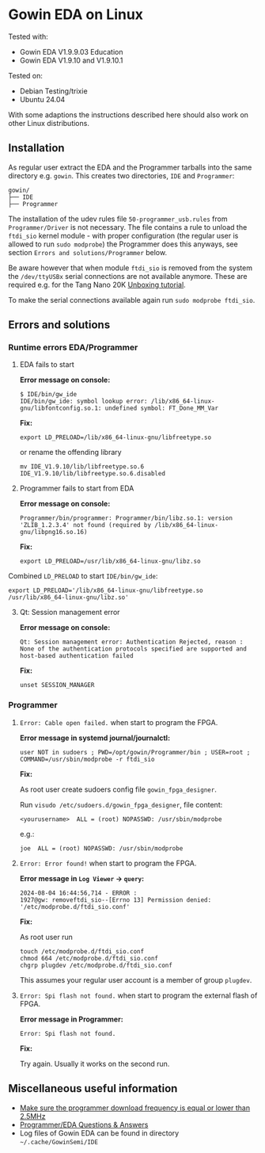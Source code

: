 # Gowin EDA on Linux

Tested with:

  - Gowin EDA V1.9.9.03 Education
  - Gowin EDA V1.9.10 and V1.9.10.1

Tested on:
  - Debian Testing/trixie
  - Ubuntu 24.04

With some adaptions the instructions described here should also work on other Linux distributions.

## Installation

As regular user extract the EDA and the Programmer tarballs into the same directory e.g. `gowin`. This creates two directories, `IDE` and `Programmer`:

```
gowin/
├── IDE
├── Programmer
```

The installation of the udev rules file `50-programmer_usb.rules` from `Programmer/Driver` is not necessary.
The file contains a rule to unload the `ftdi_sio` kernel module - with proper configuration (the regular user is allowed to run `sudo modprobe`) the Programmer does this anyways, see section `Errors and solutions/Programmer` below.

Be aware however that when module `ftdi_sio` is removed from the system the `/dev/ttyUSBx` serial connections are not available anymore.
These are required e.g. for the Tang Nano 20K [Unboxing tutorial](https://wiki.sipeed.com/hardware/en/tang/tang-nano-20k/example/unbox.html).

To make the serial connections available again run `sudo modprobe ftdi_sio`.

## Errors and solutions

### Runtime errors EDA/Programmer

1. EDA fails to start

    **Error message on console:**

    ```
    $ IDE/bin/gw_ide
    IDE/bin/gw_ide: symbol lookup error: /lib/x86_64-linux-gnu/libfontconfig.so.1: undefined symbol: FT_Done_MM_Var
    ```

    **Fix:**

    `export LD_PRELOAD=/lib/x86_64-linux-gnu/libfreetype.so`

    or rename the offending library

    `mv IDE_V1.9.10/lib/libfreetype.so.6 IDE_V1.9.10/lib/libfreetype.so.6.disabled`

2. Programmer fails to start from EDA

    **Error message on console:**

    `Programmer/bin/programmer: Programmer/bin/libz.so.1: version 'ZLIB_1.2.3.4' not found (required by /lib/x86_64-linux-gnu/libpng16.so.16)`

    **Fix:**

    `export LD_PRELOAD=/usr/lib/x86_64-linux-gnu/libz.so`

Combined `LD_PRELOAD` to start `IDE/bin/gw_ide`:

`export LD_PRELOAD='/lib/x86_64-linux-gnu/libfreetype.so /usr/lib/x86_64-linux-gnu/libz.so'`

3. Qt: Session management error

    **Error message on console:**

    `Qt: Session management error: Authentication Rejected, reason : None of the authentication protocols specified are supported and host-based authentication failed`

    **Fix:**

    `unset SESSION_MANAGER`

### Programmer

1. `Error: Cable open failed.` when start to program the FPGA.

    **Error message in systemd journal/journalctl:**

    `user NOT in sudoers ; PWD=/opt/gowin/Programmer/bin ; USER=root ; COMMAND=/usr/sbin/modprobe -r ftdi_sio`

    **Fix:**

    As root user create sudoers config file `gowin_fpga_designer`.
    
    Run `visudo /etc/sudoers.d/gowin_fpga_designer`, file content:
 
    `<yourusername>  ALL = (root) NOPASSWD: /usr/sbin/modprobe`
    
    e.g.:
    
    `joe  ALL = (root) NOPASSWD: /usr/sbin/modprobe`

2. `Error: Error found!` when start to program the FPGA.

    **Error message in `Log Viewer` -> `query`:**

    ```
    2024-08-04 16:44:56,714 - ERROR :
    1927@gw: removeftdi_sio--[Errno 13] Permission denied: '/etc/modprobe.d/ftdi_sio.conf'
    ```

    **Fix:**
    
    As root user run
    ```
    touch /etc/modprobe.d/ftdi_sio.conf
    chmod 664 /etc/modprobe.d/ftdi_sio.conf
    chgrp plugdev /etc/modprobe.d/ftdi_sio.conf
    ```

    This assumes your regular user account is a member of group `plugdev`.

3. `Error: Spi flash not found.` when start to program the external flash of FPGA.

    **Error message in Programmer:**

    `Error: Spi flash not found.`

    **Fix:**

    Try again. Usually it works on the second run.

## Miscellaneous useful information

* [Make sure the programmer download frequency is equal or lower than 2.5MHz](https://wiki.sipeed.com/hardware/en/tang/Tang-Nano-Doc/questions.html#Download-frequency)
* [Programmer/EDA Questions & Answers](https://wiki.sipeed.com/hardware/en/tang/Tang-Nano-Doc/questions.html)
* Log files of Gowin EDA can be found in directory `~/.cache/GowinSemi/IDE`